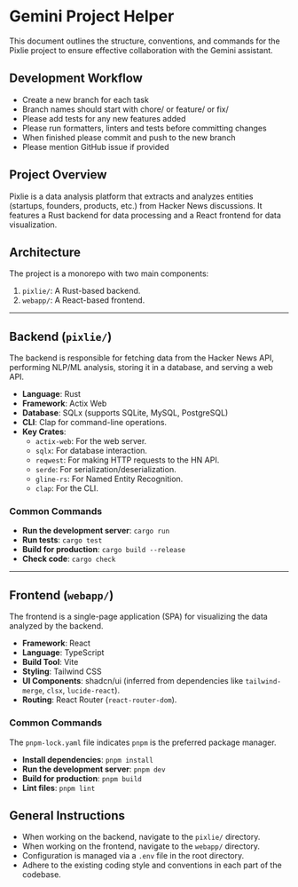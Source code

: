 # Gemini Project Helper

This document outlines the structure, conventions, and commands for the Pixlie project to ensure effective collaboration with the Gemini assistant.

## Development Workflow
- Create a new branch for each task
- Branch names should start with chore/ or feature/ or fix/
- Please add tests for any new features added
- Please run formatters, linters and tests before committing changes
- When finished please commit and push to the new branch
- Please mention GitHub issue if provided

## Project Overview

Pixlie is a data analysis platform that extracts and analyzes entities (startups, founders, products, etc.) from Hacker News discussions. It features a Rust backend for data processing and a React frontend for data visualization.

## Architecture

The project is a monorepo with two main components:

1.  `pixlie/`: A Rust-based backend.
2.  `webapp/`: A React-based frontend.

---

## Backend (`pixlie/`)

The backend is responsible for fetching data from the Hacker News API, performing NLP/ML analysis, storing it in a database, and serving a web API.

-   **Language**: Rust
-   **Framework**: Actix Web
-   **Database**: SQLx (supports SQLite, MySQL, PostgreSQL)
-   **CLI**: Clap for command-line operations.
-   **Key Crates**:
    -   `actix-web`: For the web server.
    -   `sqlx`: For database interaction.
    -   `reqwest`: For making HTTP requests to the HN API.
    -   `serde`: For serialization/deserialization.
    -   `gline-rs`: For Named Entity Recognition.
    -   `clap`: For the CLI.

### Common Commands

-   **Run the development server**: `cargo run`
-   **Run tests**: `cargo test`
-   **Build for production**: `cargo build --release`
-   **Check code**: `cargo check`

---

## Frontend (`webapp/`)

The frontend is a single-page application (SPA) for visualizing the data analyzed by the backend.

-   **Framework**: React
-   **Language**: TypeScript
-   **Build Tool**: Vite
-   **Styling**: Tailwind CSS
-   **UI Components**: shadcn/ui (inferred from dependencies like `tailwind-merge`, `clsx`, `lucide-react`).
-   **Routing**: React Router (`react-router-dom`).

### Common Commands

The `pnpm-lock.yaml` file indicates `pnpm` is the preferred package manager.

-   **Install dependencies**: `pnpm install`
-   **Run the development server**: `pnpm dev`
-   **Build for production**: `pnpm build`
-   **Lint files**: `pnpm lint`

## General Instructions

-   When working on the backend, navigate to the `pixlie/` directory.
-   When working on the frontend, navigate to the `webapp/` directory.
-   Configuration is managed via a `.env` file in the root directory.
-   Adhere to the existing coding style and conventions in each part of the codebase.
